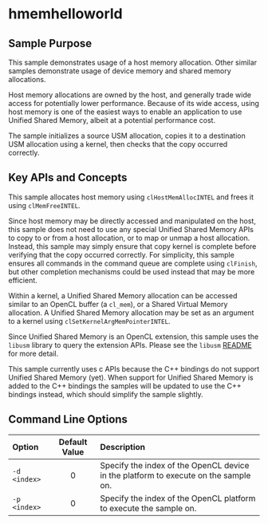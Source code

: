 # hmemhelloworld

## Sample Purpose

This sample demonstrates usage of a host memory allocation.
Other similar samples demonstrate usage of device memory and shared memory allocations.

Host memory allocations are owned by the host, and generally trade wide access for potentially lower performance.
Because of its wide access, using host memory is one of the easiest ways to enable an application to use Unified Shared Memory, albeit at a potential performance cost.

The sample initializes a source USM allocation, copies it to a destination USM allocation using a kernel, then checks that the copy occurred correctly.

## Key APIs and Concepts

This sample allocates host memory using `clHostMemAllocINTEL` and frees it using `clMemFreeINTEL`.

Since host memory may be directly accessed and manipulated on the host, this sample does not need to use any special Unified Shared Memory APIs to copy to or from a host allocation, or to map or unmap a host allocation.
Instead, this sample may simply ensure that copy kernel is complete before verifying that the copy occurred correctly.
For simplicity, this sample ensures all commands in the command queue are complete using `clFinish`, but other completion mechanisms could be used instead that may be more efficient.

Within a kernel, a Unified Shared Memory allocation can be accessed similar to an OpenCL buffer (a `cl_mem`), or a Shared Virtual Memory allocation.
A Unified Shared Memory allocation may be set as an argument to a kernel using `clSetKernelArgMemPointerINTEL`.

Since Unified Shared Memory is an OpenCL extension, this sample uses the `libusm` library to query the extension APIs.
Please see the `libusm` [README](../libusm/README.md) for more detail.

This sample currently uses c APIs because the C++ bindings do not support Unified Shared Memory (yet).
When support for Unified Shared Memory is added to the C++ bindings the samples will be updated to use the C++ bindings instead, which should simplify the sample slightly.

## Command Line Options

| Option | Default Value | Description |
|:--|:-:|:--|
| `-d <index>` | 0 | Specify the index of the OpenCL device in the platform to execute on the sample on.
| `-p <index>` | 0 | Specify the index of the OpenCL platform to execute the sample on.
